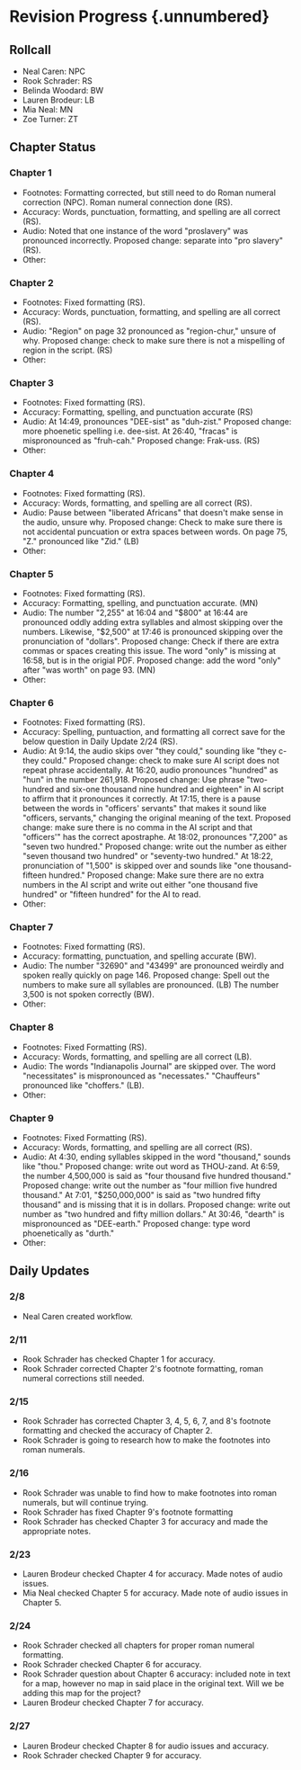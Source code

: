 # Revision Progress {.unnumbered}

## Rollcall
- Neal Caren: NPC
- Rook Schrader: RS
- Belinda Woodard: BW
- Lauren Brodeur: LB
- Mia Neal: MN
- Zoe Turner: ZT
## Chapter Status

### Chapter 1
- Footnotes: Formatting corrected, but still need to do Roman numeral correction (NPC). Roman numeral connection done (RS).
- Accuracy: Words, punctuation, formatting, and spelling are all correct (RS).
- Audio: Noted that one instance of the word "proslavery" was pronounced incorrectly. Proposed change: separate into "pro slavery" (RS).
- Other:

### Chapter 2
- Footnotes: Fixed formatting (RS).
- Accuracy: Words, punctuation, formatting, and spelling are all correct (RS).
- Audio: "Region" on page 32 pronounced as "region-chur," unsure of why. Proposed change: check to make sure there is not a mispelling of region in the script. (RS)
- Other:

### Chapter 3
- Footnotes: Fixed formatting (RS).
- Accuracy: Formatting, spelling, and punctuation accurate (RS)
- Audio: At 14:49, pronounces "DEE-sist" as "duh-zist." Proposed change: more phoenetic spelling i.e. dee-sist. At 26:40, "fracas" is mispronounced as "fruh-cah." Proposed change: Frak-uss. (RS)
- Other:

### Chapter 4
- Footnotes: Fixed formatting (RS).
- Accuracy: Words, formatting, and spelling are all correct (RS).
- Audio: Pause between "liberated Africans" that doesn't make sense in the audio, unsure why. Proposed change: Check to make sure there is not accidental puncuation or extra spaces between words. On page 75, "Z." pronounced like "Zid." (LB)
- Other:

### Chapter 5
- Footnotes: Fixed formatting (RS).
- Accuracy: Formatting, spelling, and punctuation accurate. (MN)
- Audio: The number "2,255" at 16:04 and "$800" at 16:44 are pronounced oddly adding extra syllables and almost skipping over the numbers. Likewise, "$2,500" at 17:46 is pronounced skipping over the pronunciation of "dollars". Proposed change: Check if there are extra commas or spaces creating this issue. The word "only" is missing at 16:58, but is in the origial PDF. Proposed change: add the word "only" after "was worth" on page 93. (MN)
- Other:

### Chapter 6
- Footnotes: Fixed formatting (RS).
- Accuracy: Spelling, puntuaction, and formatting all correct save for the below question in Daily Update 2/24 (RS).
- Audio: At 9:14, the audio skips over "they could," sounding like "they c- they could." Proposed change: check to make sure AI script does not repeat phrase accidentally. At 16:20, audio pronounces "hundred" as "hun" in the number 261,918. Proposed change: Use phrase "two-hundred and six-one thousand nine hundred and eighteen" in AI script to affirm that it pronounces it correctly. At 17:15, there is a pause between the words in "officers' servants" that makes it sound like "officers, servants," changing the original meaning of the text. Proposed change: make sure there is no comma in the AI script and that "officers'" has the correct apostraphe. At 18:02, pronounces "7,200" as "seven two hundred." Proposed change: write out the number as either "seven thousand two hundred" or "seventy-two hundred." At 18:22, pronunciation of "1,500" is skipped over and sounds like "one thousand- fifteen hundred." Proposed change: Make sure there are no extra numbers in the AI script and write out either "one thousand five hundred" or "fifteen hundred" for the AI to read.
- Other:

### Chapter 7
- Footnotes: Fixed formatting (RS).
- Accuracy: formatting, punctuation, and spelling accurate (BW).
- Audio: The number "32690" and "43499" are pronounced weirdly and spoken really quickly on page 146. Proposed change: Spell out the numbers to make sure all syllables are pronounced. (LB) The number 3,500 is not spoken correctly (BW).
- Other:

### Chapter 8
- Footnotes: Fixed Formatting (RS).
- Accuracy: Words, formatting, and spelling are all correct (LB).
- Audio: The words "Indianapolis Journal" are skipped over. The word "necessitates" is mispronounced as "necessates." "Chauffeurs" pronounced like "choffers." (LB).
- Other:

### Chapter 9
- Footnotes: Fixed Formatting (RS).
- Accuracy: Words, formatting, and spelling are all correct (RS).
- Audio: At 4:30, ending syllables skipped in the word "thousand," sounds like "thou." Proposed change: write out word as THOU-zand. At 6:59, the number 4,500,000 is said as "four thousand five hundred thousand." Proposed change: write out the number as "four million five hundred thousand." At 7:01, "$250,000,000" is said as "two hundred fifty thousand" and is missing that it is in dollars. Proposed change: write out number as "two hundred and fifty million dollars." At 30:46, "dearth" is mispronounced as "DEE-earth." Proposed change: type word phoenetically as "durth."
- Other:


## Daily Updates

### 2/8
- Neal Caren created workflow.

### 2/11
- Rook Schrader has checked Chapter 1 for accuracy.
- Rook Schrader corrected Chapter 2's footnote formatting, roman numeral corrections still needed.

### 2/15
- Rook Schrader has corrected Chapter 3, 4, 5, 6, 7, and 8's footnote formatting and checked the accuracy of Chapter 2.
- Rook Schrader is going to research how to make the footnotes into roman numerals.

### 2/16 
- Rook Schrader was unable to find how to make footnotes into roman numerals, but will continue trying.
- Rook Schrader has fixed Chapter 9's footnote formatting
- Rook Schrader has checked Chapter 3 for accuracy and made the appropriate notes.

### 2/23
- Lauren Brodeur checked Chapter 4 for accuracy. Made notes of audio issues.
- Mia Neal checked Chapter 5 for accuracy. Made note of audio issues in Chapter 5.

### 2/24
- Rook Schrader checked all chapters for proper roman numeral formatting.
- Rook Schrader checked Chapter 6 for accuracy.
- Rook Schrader question about Chapter 6 accuracy: included note in text for a map, however no map in said place in the original text. Will we be adding this map for the project?
- Lauren Brodeur checked Chapter 7 for accuracy.

### 2/27
- Lauren Brodeur checked Chapter 8 for audio issues and accuracy.
- Rook Schrader checked Chapter 9 for accuracy.
